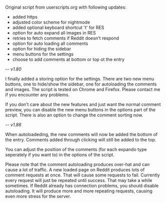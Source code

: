 

Original script from userscripts.org with following updates:
 - added https
 - adjusted color scheme for nightmode
 - added optional keyboard shortcut 't' for RES
 - option for auto expand all images in RES
 - retries to fetch comments if Reddit doesn't respond
 - option for auto loading all comments
 - option for hiding the sidebar
 - menu buttons for the settings
 - choose to add comments at bottom or top ot the entry


--
*v1.80*

I finally added a storing option for the settings.
There are two new menu buttons, one to hide/show the sidebar, one for autoloading the comments and images. The script is tested on Chrome and Firefox. Please contact me if you encounter any problems.

If you don't care about the new features and just want the normal comment preview, you can disable the new menu buttons in the options part of the script. There is also an option to change the comment sorting now.


--
*v1.86*

When autoloadeding, the new comments will now be added the bottom of the entry.
Comments added through clicking will still be added to the top.

You can adjust the position of the comments (for each expando type seperately if you want to)
in the options of the script.




Please note that the comment autoloading produces over-hat and  can cause a lot of traffic. A new loaded page on Reddit produces lots of comment requests at once. That will cause some requests to fail. Currently every request will just be repeated until success. That may take a while sometimes.
If Reddit already has connection problems, you should disable autoloading. It will produce more and more repeating requests, causing even more stress for the server.